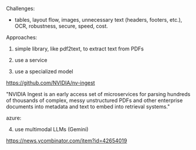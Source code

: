 
Challenges:

- tables, layout flow, images, unnecessary text (headers, footers, etc.), OCR, robustness, secure, speed, cost.



Approaches:

1. simple library, like pdf2text, to extract text from PDFs

2. use a service

3. use a specialized model

https://github.com/NVIDIA/nv-ingest

"NVIDIA Ingest is an early access set of microservices for parsing hundreds of thousands of complex, messy unstructured PDFs and other enterprise documents into metadata and text to embed into retrieval systems."

azure: 

4. use multimodal LLMs (Gemini)



https://news.ycombinator.com/item?id=42654019